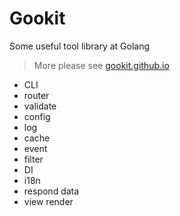 # Gookit

Some useful tool library at Golang

> More please see [gookit.github.io](https://gookit.github.io)

- CLI
- router
- validate
- config
- log
- cache
- event
- filter
- DI
- i18n
- respond data
- view render

